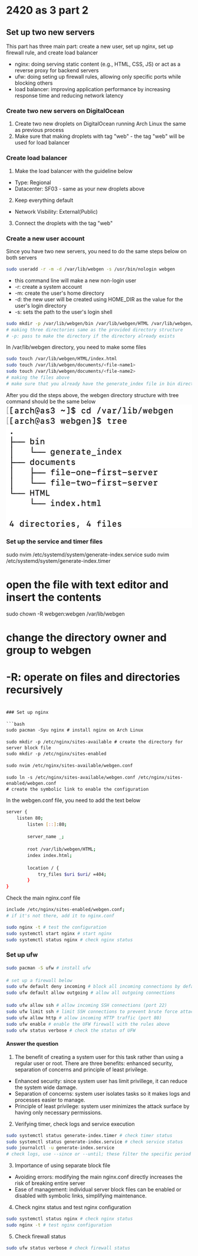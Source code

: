 # 2420 as 3 part 2

## Set up two new servers

This part has three main part: create a new user, set up nginx, set up firewall rule, and create load balancer

- nginx: doing serving static content (e.g., HTML, CSS, JS) or act as a reverse proxy for backend servers
- ufw: doing seting up firewall rules, allowing only specific ports while blocking others
- load balancer: improving application performance by increasing response time and reducing network latency 

### Create two new servers on DigitalOcean

1. Create two new droplets on DigitalOcean running Arch Linux the same as previous process
2. Make sure that making droplets with tag "web" - the tag "web" will be used for load balancer

### Create load balancer

1. Make the load balancer with the guideline below

- Type: Regional
- Datacenter: SF03 - same as your new droplets above

2. Keep everything default

- Network Visbility: External(Public)

3. Connect the droplets with the tag "web"

### Create a new user account

Since you have two new servers, you need to do the same steps below on both servers

```bash
sudo useradd -r -m -d /var/lib/webgen -s /usr/bin/nologin webgen
```
- this command line will make a new non-login user
- -r: create a system account
- -m: create the user's home directory
- -d: the new user will be created using HOME_DIR as the value for the user's login directory
- -s: sets the path to the user's login shell

```bash
sudo mkdir -p /var/lib/webgen/bin /var/lib/webgen/HTML /var/lib/webgen/documents
# making three directories same as the provided directory structure
# -p: pass to make the directory if the directory already exists
```
In /var/lib/webgen directory, you need to make some files

```bash
sudo touch /var/lib/webgen/HTML/index.html
sudo touch /var/lib/webgen/documents/<file-name1>
sudo touch /var/lib/webgen/documents/<file-name2>
# making the files above
# make sure that you already have the generate_index file in bin directory
```

After you did the steps above, the webgen directory structure with tree command should be the same below
![webgen directory structure](assets/webgen-structure.png)

### Set up the service and timer files


sudo nvim /etc/systemd/system/generate-index.service
sudo nvim /etc/systemd/system/generate-index.timer
# open the file with text editor and insert the contents

sudo chown -R webgen:webgen /var/lib/webgen
# change the directory owner and group to webgen
# -R: operate on files and directories recursively
```

### Set up nginx

```bash
sudo pacman -Syu nginx # install nginx on Arch Linux

sudo mkdir -p /etc/nginx/sites-available # create the directory for server block file
sudo mkdir -p /etc/nginx/sites-enabled

sudo nvim /etc/nginx/sites-available/webgen.conf

sudo ln -s /etc/nginx/sites-available/webgen.conf /etc/nginx/sites-enabled/webgen.conf
# create the symbolic link to enable the configuration
```

In the webgen.conf file, you need to add the text below

```bash
server {
	listen 80;
    	listen [::]:80;
    
    	server_name _;
    
    	root /var/lib/webgen/HTML;
    	index index.html;

		location / {
        	try_files $uri $uri/ =404;
    	}
}
```

Check the main nginx.conf file

```bash
include /etc/nginx/sites-enabled/webgen.conf;
# if it's not there, add it to nginx.conf
```
```bash
sudo nginx -t # test the configuration
sudo systemctl start nginx # start nginx
sudo systemctl status nginx # check nginx status
```

### Set up ufw

```bash
sudo pacman -S ufw # install ufw

# set up a firewall below
sudo ufw default deny incoming # block all incoming connections by default
sudo ufw default allow outgoing # allow all outgoing connections

sudo ufw allow ssh # allow incoming SSH connections (port 22)
sudo ufw limit ssh # limit SSH connections to prevent brute force attacks 
sudo ufw allow http # allow incoming HTTP traffic (port 80)
sudo ufw enable # enable the UFW firewall with the rules above
sudo ufw status verbose # check the status of UFW 
```

#### Answer the question
1. The benefit of creating a system user for this task rather than using a regular user or root.
There are three benefits: enhanced security, separation of concerns and principle of least privilege.

- Enhanced security: since system user has limit privillege, it can reduce the system wide damage.
- Separation of concerns: system user isolates tasks so it makes logs and processes easier to manage.
- Principle of least privilege: system user minimizes the attack surface by having only necessary permissions.

2. Verifying timer, check logs and service execution

```bash
sudo systemctl status generate-index.timer # check timer status
sudo systemctl status generate-index.service # check service status
sudo journalctl -u generate-index.service 
# check logs, use --since or --until; these filter the specific period
```

3. Importance of using separate block file

- Avoiding errors: modifying the main nginx.conf directly increases the risk of breaking entire server
- Ease of management: individual server block files can be enabled or disabled with symbolic links, simplifying maintenance.

4. Check nginx status and test nginx configuration

```bash
sudo systemctl status nginx # check nginx status
sudo nginx -t # test nginx configuration
```

5. Check firewall status
```bash
sudo ufw status verbose # check firewall status
```


